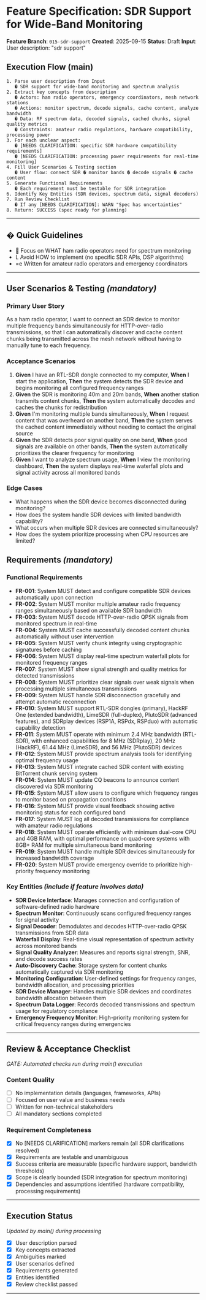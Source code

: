 # Feature Specification: SDR Support for Wide-Band Monitoring

**Feature Branch**: `015-sdr-support`
**Created**: 2025-09-15
**Status**: Draft
**Input**: User description: "sdr support"

## Execution Flow (main)
```
1. Parse user description from Input
   � SDR support for wide-band monitoring and spectrum analysis
2. Extract key concepts from description
   � Actors: ham radio operators, emergency coordinators, mesh network stations
   � Actions: monitor spectrum, decode signals, cache content, analyze bandwidth
   � Data: RF spectrum data, decoded signals, cached chunks, signal quality metrics
   � Constraints: amateur radio regulations, hardware compatibility, processing power
3. For each unclear aspect:
   � [NEEDS CLARIFICATION: specific SDR hardware compatibility requirements]
   � [NEEDS CLARIFICATION: processing power requirements for real-time monitoring]
4. Fill User Scenarios & Testing section
   � User flow: connect SDR � monitor bands � decode signals � cache content
5. Generate Functional Requirements
   � Each requirement must be testable for SDR integration
6. Identify Key Entities (SDR devices, spectrum data, signal decoders)
7. Run Review Checklist
   � If any [NEEDS CLARIFICATION]: WARN "Spec has uncertainties"
8. Return: SUCCESS (spec ready for planning)
```

---

## � Quick Guidelines
-  Focus on WHAT ham radio operators need for spectrum monitoring
- L Avoid HOW to implement (no specific SDR APIs, DSP algorithms)
- =e Written for amateur radio operators and emergency coordinators

---

## User Scenarios & Testing *(mandatory)*

### Primary User Story
As a ham radio operator, I want to connect an SDR device to monitor multiple frequency bands simultaneously for HTTP-over-radio transmissions, so that I can automatically discover and cache content chunks being transmitted across the mesh network without having to manually tune to each frequency.

### Acceptance Scenarios
1. **Given** I have an RTL-SDR dongle connected to my computer, **When** I start the application, **Then** the system detects the SDR device and begins monitoring all configured frequency ranges
2. **Given** the SDR is monitoring 40m and 20m bands, **When** another station transmits content chunks, **Then** the system automatically decodes and caches the chunks for redistribution
3. **Given** I'm monitoring multiple bands simultaneously, **When** I request content that was overheard on another band, **Then** the system serves the cached content immediately without needing to contact the original source
4. **Given** the SDR detects poor signal quality on one band, **When** good signals are available on other bands, **Then** the system automatically prioritizes the clearer frequency for monitoring
5. **Given** I want to analyze spectrum usage, **When** I view the monitoring dashboard, **Then** the system displays real-time waterfall plots and signal activity across all monitored bands

### Edge Cases
- What happens when the SDR device becomes disconnected during monitoring?
- How does the system handle SDR devices with limited bandwidth capability?
- What occurs when multiple SDR devices are connected simultaneously?
- How does the system prioritize processing when CPU resources are limited?

## Requirements *(mandatory)*

### Functional Requirements
- **FR-001**: System MUST detect and configure compatible SDR devices automatically upon connection
- **FR-002**: System MUST monitor multiple amateur radio frequency ranges simultaneously based on available SDR bandwidth
- **FR-003**: System MUST decode HTTP-over-radio QPSK signals from monitored spectrum in real-time
- **FR-004**: System MUST cache successfully decoded content chunks automatically without user intervention
- **FR-005**: System MUST verify chunk integrity using cryptographic signatures before caching
- **FR-006**: System MUST display real-time spectrum waterfall plots for monitored frequency ranges
- **FR-007**: System MUST show signal strength and quality metrics for detected transmissions
- **FR-008**: System MUST prioritize clear signals over weak signals when processing multiple simultaneous transmissions
- **FR-009**: System MUST handle SDR disconnection gracefully and attempt automatic reconnection
- **FR-010**: System MUST support RTL-SDR dongles (primary), HackRF One (extended bandwidth), LimeSDR (full-duplex), PlutoSDR (advanced features), and SDRplay devices (RSP1A, RSPdx, RSPduo) with automatic capability detection
- **FR-011**: System MUST operate with minimum 2.4 MHz bandwidth (RTL-SDR), with enhanced capabilities for 8 MHz (SDRplay), 20 MHz (HackRF), 61.44 MHz (LimeSDR), and 56 MHz (PlutoSDR) devices
- **FR-012**: System MUST provide spectrum analysis tools for identifying optimal frequency usage
- **FR-013**: System MUST integrate cached SDR content with existing BitTorrent chunk serving system
- **FR-014**: System MUST update CQ beacons to announce content discovered via SDR monitoring
- **FR-015**: System MUST allow users to configure which frequency ranges to monitor based on propagation conditions
- **FR-016**: System MUST provide visual feedback showing active monitoring status for each configured band
- **FR-017**: System MUST log all decoded transmissions for compliance with amateur radio regulations
- **FR-018**: System MUST operate efficiently with minimum dual-core CPU and 4GB RAM, with optimal performance on quad-core systems with 8GB+ RAM for multiple simultaneous band monitoring
- **FR-019**: System MUST handle multiple SDR devices simultaneously for increased bandwidth coverage
- **FR-020**: System MUST provide emergency override to prioritize high-priority frequency monitoring

### Key Entities *(include if feature involves data)*
- **SDR Device Interface**: Manages connection and configuration of software-defined radio hardware
- **Spectrum Monitor**: Continuously scans configured frequency ranges for signal activity
- **Signal Decoder**: Demodulates and decodes HTTP-over-radio QPSK transmissions from SDR data
- **Waterfall Display**: Real-time visual representation of spectrum activity across monitored bands
- **Signal Quality Analyzer**: Measures and reports signal strength, SNR, and decode success rates
- **Auto-Discovery Cache**: Storage system for content chunks automatically captured via SDR monitoring
- **Monitoring Configuration**: User-defined settings for frequency ranges, bandwidth allocation, and processing priorities
- **SDR Device Manager**: Handles multiple SDR devices and coordinates bandwidth allocation between them
- **Spectrum Data Logger**: Records decoded transmissions and spectrum usage for regulatory compliance
- **Emergency Frequency Monitor**: High-priority monitoring system for critical frequency ranges during emergencies

---

## Review & Acceptance Checklist
*GATE: Automated checks run during main() execution*

### Content Quality
- [ ] No implementation details (languages, frameworks, APIs)
- [ ] Focused on user value and business needs
- [ ] Written for non-technical stakeholders
- [ ] All mandatory sections completed

### Requirement Completeness
- [x] No [NEEDS CLARIFICATION] markers remain (all SDR clarifications resolved)
- [x] Requirements are testable and unambiguous
- [x] Success criteria are measurable (specific hardware support, bandwidth thresholds)
- [x] Scope is clearly bounded (SDR integration for spectrum monitoring)
- [x] Dependencies and assumptions identified (hardware compatibility, processing requirements)

---

## Execution Status
*Updated by main() during processing*

- [x] User description parsed
- [x] Key concepts extracted
- [x] Ambiguities marked
- [x] User scenarios defined
- [x] Requirements generated
- [x] Entities identified
- [x] Review checklist passed

---